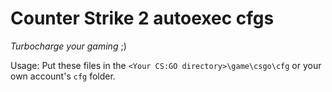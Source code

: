 # Counter Strike 2 autoexec cfgs
*Turbocharge your gaming* ;)

Usage: Put these files in the `<Your CS:GO directory>\game\csgo\cfg` or your own account's `cfg` folder.
